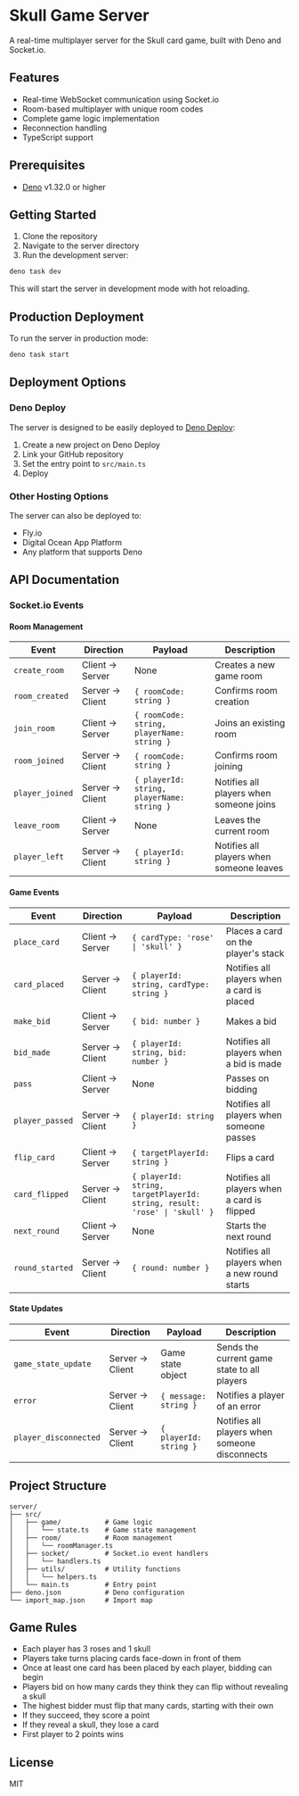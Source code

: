 # Skull Game Server

A real-time multiplayer server for the Skull card game, built with Deno and
Socket.io.

## Features

- Real-time WebSocket communication using Socket.io
- Room-based multiplayer with unique room codes
- Complete game logic implementation
- Reconnection handling
- TypeScript support

## Prerequisites

- [Deno](https://deno.land/) v1.32.0 or higher

## Getting Started

1. Clone the repository
2. Navigate to the server directory
3. Run the development server:

```bash
deno task dev
```

This will start the server in development mode with hot reloading.

## Production Deployment

To run the server in production mode:

```bash
deno task start
```

## Deployment Options

### Deno Deploy

The server is designed to be easily deployed to
[Deno Deploy](https://deno.com/deploy):

1. Create a new project on Deno Deploy
2. Link your GitHub repository
3. Set the entry point to `src/main.ts`
4. Deploy

### Other Hosting Options

The server can also be deployed to:

- Fly.io
- Digital Ocean App Platform
- Any platform that supports Deno

## API Documentation

### Socket.io Events

#### Room Management

| Event           | Direction       | Payload                                    | Description                              |
| --------------- | --------------- | ------------------------------------------ | ---------------------------------------- |
| `create_room`   | Client → Server | None                                       | Creates a new game room                  |
| `room_created`  | Server → Client | `{ roomCode: string }`                     | Confirms room creation                   |
| `join_room`     | Client → Server | `{ roomCode: string, playerName: string }` | Joins an existing room                   |
| `room_joined`   | Server → Client | `{ roomCode: string }`                     | Confirms room joining                    |
| `player_joined` | Server → Client | `{ playerId: string, playerName: string }` | Notifies all players when someone joins  |
| `leave_room`    | Client → Server | None                                       | Leaves the current room                  |
| `player_left`   | Server → Client | `{ playerId: string }`                     | Notifies all players when someone leaves |

#### Game Events

| Event           | Direction       | Payload                                                                   | Description                                  |
| --------------- | --------------- | ------------------------------------------------------------------------- | -------------------------------------------- |
| `place_card`    | Client → Server | `{ cardType: 'rose' \| 'skull' }`                                         | Places a card on the player's stack          |
| `card_placed`   | Server → Client | `{ playerId: string, cardType: string }`                                  | Notifies all players when a card is placed   |
| `make_bid`      | Client → Server | `{ bid: number }`                                                         | Makes a bid                                  |
| `bid_made`      | Server → Client | `{ playerId: string, bid: number }`                                       | Notifies all players when a bid is made      |
| `pass`          | Client → Server | None                                                                      | Passes on bidding                            |
| `player_passed` | Server → Client | `{ playerId: string }`                                                    | Notifies all players when someone passes     |
| `flip_card`     | Client → Server | `{ targetPlayerId: string }`                                              | Flips a card                                 |
| `card_flipped`  | Server → Client | `{ playerId: string, targetPlayerId: string, result: 'rose' \| 'skull' }` | Notifies all players when a card is flipped  |
| `next_round`    | Client → Server | None                                                                      | Starts the next round                        |
| `round_started` | Server → Client | `{ round: number }`                                                       | Notifies all players when a new round starts |

#### State Updates

| Event                 | Direction       | Payload                | Description                                   |
| --------------------- | --------------- | ---------------------- | --------------------------------------------- |
| `game_state_update`   | Server → Client | Game state object      | Sends the current game state to all players   |
| `error`               | Server → Client | `{ message: string }`  | Notifies a player of an error                 |
| `player_disconnected` | Server → Client | `{ playerId: string }` | Notifies all players when someone disconnects |

## Project Structure

```
server/
├── src/
│   ├── game/           # Game logic
│   │   └── state.ts    # Game state management
│   ├── room/           # Room management
│   │   └── roomManager.ts
│   ├── socket/         # Socket.io event handlers
│   │   └── handlers.ts
│   ├── utils/          # Utility functions
│   │   └── helpers.ts
│   └── main.ts         # Entry point
├── deno.json           # Deno configuration
└── import_map.json     # Import map
```

## Game Rules

- Each player has 3 roses and 1 skull
- Players take turns placing cards face-down in front of them
- Once at least one card has been placed by each player, bidding can begin
- Players bid on how many cards they think they can flip without revealing a
  skull
- The highest bidder must flip that many cards, starting with their own
- If they succeed, they score a point
- If they reveal a skull, they lose a card
- First player to 2 points wins

## License

MIT
